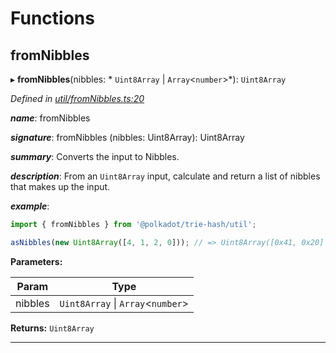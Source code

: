 

# Functions

<a id="fromnibbles"></a>

##  fromNibbles

▸ **fromNibbles**(nibbles: * `Uint8Array` &#124; `Array`<`number`>*): `Uint8Array`

*Defined in [util/fromNibbles.ts:20](https://github.com/polkadot-js/common/blob/7a43354/packages/trie-hash/src/util/fromNibbles.ts#L20)*

*__name__*: fromNibbles

*__signature__*: fromNibbles (nibbles: Uint8Array): Uint8Array

*__summary__*: Converts the input to Nibbles.

*__description__*: From an `Uint8Array` input, calculate and return a list of nibbles that makes up the input.

*__example__*:   

```javascript
import { fromNibbles } from '@polkadot/trie-hash/util';

asNibbles(new Uint8Array([4, 1, 2, 0])); // => Uint8Array([0x41, 0x20]
```

**Parameters:**

| Param | Type |
| ------ | ------ |
| nibbles |  `Uint8Array` &#124; `Array`<`number`>|

**Returns:** `Uint8Array`

___

